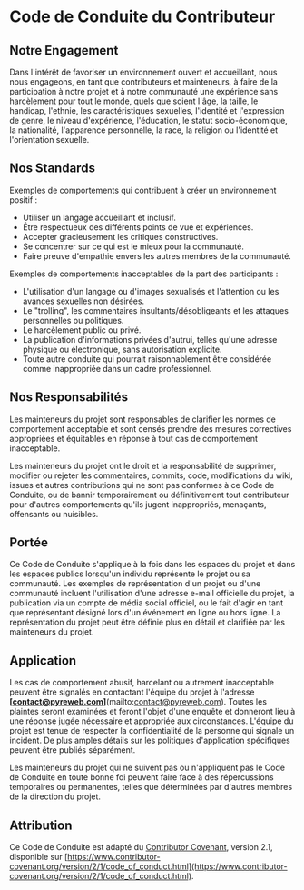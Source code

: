 # Code de Conduite du Contributeur

## Notre Engagement

Dans l'intérêt de favoriser un environnement ouvert et accueillant, nous nous engageons, en tant que contributeurs et mainteneurs, à faire de la participation à notre projet et à notre communauté une expérience sans harcèlement pour tout le monde, quels que soient l'âge, la taille, le handicap, l'ethnie, les caractéristiques sexuelles, l'identité et l'expression de genre, le niveau d'expérience, l'éducation, le statut socio-économique, la nationalité, l'apparence personnelle, la race, la religion ou l'identité et l'orientation sexuelle.

## Nos Standards

Exemples de comportements qui contribuent à créer un environnement positif :

* Utiliser un langage accueillant et inclusif.
* Être respectueux des différents points de vue et expériences.
* Accepter gracieusement les critiques constructives.
* Se concentrer sur ce qui est le mieux pour la communauté.
* Faire preuve d'empathie envers les autres membres de la communauté.

Exemples de comportements inacceptables de la part des participants :

* L'utilisation d'un langage ou d'images sexualisés et l'attention ou les avances sexuelles non désirées.
* Le "trolling", les commentaires insultants/désobligeants et les attaques personnelles ou politiques.
* Le harcèlement public ou privé.
* La publication d'informations privées d'autrui, telles qu'une adresse physique ou électronique, sans autorisation explicite.
* Toute autre conduite qui pourrait raisonnablement être considérée comme inappropriée dans un cadre professionnel.

## Nos Responsabilités

Les mainteneurs du projet sont responsables de clarifier les normes de comportement acceptable et sont censés prendre des mesures correctives appropriées et équitables en réponse à tout cas de comportement inacceptable.

Les mainteneurs du projet ont le droit et la responsabilité de supprimer, modifier ou rejeter les commentaires, commits, code, modifications du wiki, issues et autres contributions qui ne sont pas conformes à ce Code de Conduite, ou de bannir temporairement ou définitivement tout contributeur pour d'autres comportements qu'ils jugent inappropriés, menaçants, offensants ou nuisibles.

## Portée

Ce Code de Conduite s'applique à la fois dans les espaces du projet et dans les espaces publics lorsqu'un individu représente le projet ou sa communauté. Les exemples de représentation d'un projet ou d'une communauté incluent l'utilisation d'une adresse e-mail officielle du projet, la publication via un compte de média social officiel, ou le fait d'agir en tant que représentant désigné lors d'un événement en ligne ou hors ligne. La représentation du projet peut être définie plus en détail et clarifiée par les mainteneurs du projet.

## Application

Les cas de comportement abusif, harcelant ou autrement inacceptable peuvent être signalés en contactant l'équipe du projet à l'adresse **[contact@pyreweb.com]**(mailto:contact@pyreweb.com). Toutes les plaintes seront examinées et feront l'objet d'une enquête et donneront lieu à une réponse jugée nécessaire et appropriée aux circonstances. L'équipe du projet est tenue de respecter la confidentialité de la personne qui signale un incident. De plus amples détails sur les politiques d'application spécifiques peuvent être publiés séparément.

Les mainteneurs du projet qui ne suivent pas ou n'appliquent pas le Code de Conduite en toute bonne foi peuvent faire face à des répercussions temporaires ou permanentes, telles que déterminées par d'autres membres de la direction du projet.

## Attribution

Ce Code de Conduite est adapté du [Contributor Covenant](https://www.contributor-covenant.org), version 2.1, disponible sur [https://www.contributor-covenant.org/version/2/1/code_of_conduct.html](https://www.contributor-covenant.org/version/2/1/code_of_conduct.html).